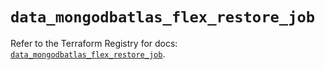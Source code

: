 # `data_mongodbatlas_flex_restore_job`

Refer to the Terraform Registry for docs: [`data_mongodbatlas_flex_restore_job`](https://registry.terraform.io/providers/mongodb/mongodbatlas/1.41.1/docs/data-sources/flex_restore_job).
